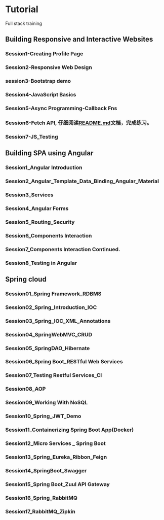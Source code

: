 # Tutorial
Full stack training

## Building Responsive and Interactive Websites

### Session1-Creating Profile Page
### Session2-Responsive Web Design
### session3-Bootstrap demo
### Session4-JavaScript Basics
### Session5-Async Programming-Callback Fns
### Session6-Fetch API, 仔细阅读[**README.md**](step1/README.md)文档，完成练习。
### Session7-JS_Testing

## Building SPA using Angular

### Session1_Angular Introduction
### Session2_Angular_Template_Data_Binding_Angular_Material
### Session3_Services
### Session4_Angular Forms
### Session5_Routing_Security
### Session6_Components Interaction
### Session7_Components Interaction Continued.
### Session8_Testing in Angular

## Spring cloud

### Session01_Spring Framework_RDBMS
### Session02_Spring_Introduction_IOC
### Session03_Spring_IOC_XML_Annotations
### Session04_SpringWebMVC_CRUD
### Session05_SpringDAO_Hibernate
### Session06_Spring Boot_RESTful Web Services
### Session07_Testing Restful Services_CI
### Session08_AOP
### Session09_Working With NoSQL
### Session10_Spring_JWT_Demo
### Session11_Containerizing Spring Boot App(Docker)
### Session12_Micro Services _ Spring Boot
### Session13_Spring_Eureka_Ribbon_Feign
### Session14_SpringBoot_Swagger
### Session15_Spring Boot_Zuul API Gateway
### Session16_Spring_RabbitMQ
### Session17_RabbitMQ_Zipkin


